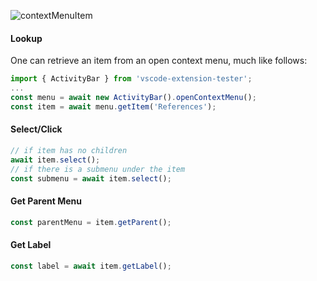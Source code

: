 ![contextMenuItem](https://user-images.githubusercontent.com/4181232/56653068-26ddc200-668d-11e9-820e-dffb39000fea.png)

#### Lookup

One can retrieve an item from an open context menu, much like follows:

```typescript
import { ActivityBar } from 'vscode-extension-tester';
...
const menu = await new ActivityBar().openContextMenu();
const item = await menu.getItem('References');
```

#### Select/Click

```typescript
// if item has no children
await item.select();
// if there is a submenu under the item
const submenu = await item.select();
```

#### Get Parent Menu

```typescript
const parentMenu = item.getParent();
```

#### Get Label

```typescript
const label = await item.getLabel();
```

